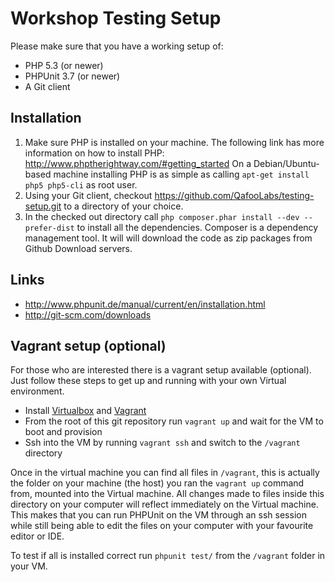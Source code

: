 # Workshop Testing Setup

Please make sure that you have a working setup of:

* PHP 5.3 (or newer)
* PHPUnit 3.7 (or newer)
* A Git client

## Installation

1. Make sure PHP is installed on your machine. The following link has
   more information on how to install PHP: http://www.phptherightway.com/#getting_started
   On a Debian/Ubuntu-based machine installing PHP is as simple as calling `apt-get install php5 php5-cli` as root user.
2. Using your Git client, checkout https://github.com/QafooLabs/testing-setup.git to a directory of your choice.
3. In the checked out directory call `php composer.phar install --dev --prefer-dist` to install all the dependencies.
   Composer is a dependency management tool. It will will download the code as zip packages from Github Download servers.

## Links

* http://www.phpunit.de/manual/current/en/installation.html
* http://git-scm.com/downloads

## Vagrant setup (optional)

For those who are interested there is a vagrant setup available (optional).
Just follow these steps to get up and running with your own Virtual environment.

* Install [Virtualbox](https://www.virtualbox.org/) and [Vagrant](http://www.vagrantup.com)
* From the root of this git repository run `vagrant up` and wait for the VM to boot and provision
* Ssh into the VM by running `vagrant ssh` and switch to the `/vagrant` directory

Once in the virtual machine you can find all files in `/vagrant`, this is actually the folder on your machine (the host) you ran the `vagrant up` command from, mounted into the Virtual machine. All changes made to files inside this directory on your computer will reflect immediately on the Virtual machine. This makes that you can run PHPUnit on the VM through an ssh session while still being able to edit the files on your computer with your favourite editor or IDE.

To test if all is installed correct run `phpunit test/` from the `/vagrant` folder in your VM.
